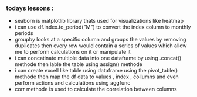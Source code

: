 ### todays lessons : 
* seaborn is matplotlib library thats used for visualizations like heatmap 
* i can use df.index.to_period("M") to convert the index column to monthly periods 
* groupby looks at a specific column and groups the values by removing duplicates then every row would contain a series of values which allow me to perform calculations on it or manipulate it 
* i can concatinate multiple data into one dataframe by using .concat() methode then lable the table using assign() methode 
* i can create excell like table using dataframe using the pivot_table() methode then map the df data to values , index , collumns and even perform actions and calculations using aggfunc
* corr methode is used to calculate the correlation between columns 